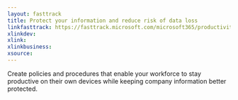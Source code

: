 ```yaml
---
layout: fasttrack
title: Protect your information and reduce risk of data loss
linkfasttrack: https://fasttrack.microsoft.com/microsoft365/productivitylibrary/Protect-your-information-and-reduce-risk-of-data-loss 
xlinkdev: 
xlink: 
xlinkbusiness: 
xsource: 
---
```

Create policies and procedures that enable your workforce to stay productive on their own devices while keeping company information better protected.